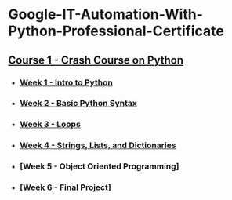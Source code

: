# Google-IT-Automation-With-Python-Professional-Certificate

## [Course 1 - Crash Course on Python](https://github.com/DotRawr1/Google-IT-Automation-With-Python-Professional-Certificate/tree/main/1%20-%20Crash%20Course%20on%20Python)
- ### [Week 1 - Intro to Python](https://github.com/DotRawr1/Google-IT-Automation-With-Python-Professional-Certificate/tree/main/1%20-%20Crash%20Course%20on%20Python/Week-1)
- ### [Week 2 - Basic Python Syntax](https://github.com/DotRawr1/Google-IT-Automation-With-Python-Professional-Certificate/tree/main/1%20-%20Crash%20Course%20on%20Python/Week-2)
- ### [Week 3 - Loops](https://github.com/DotRawr1/Google-IT-Automation-With-Python-Professional-Certificate/tree/main/1%20-%20Crash%20Course%20on%20Python/Week-3)
- ### [Week 4 - Strings, Lists, and Dictionaries](https://github.com/DotRawr1/Google-IT-Automation-With-Python-Professional-Certificate/tree/main/1%20-%20Crash%20Course%20on%20Python/Week-4)
- ### [Week 5 - Object Oriented Programming]
- ### [Week 6 - Final Project]